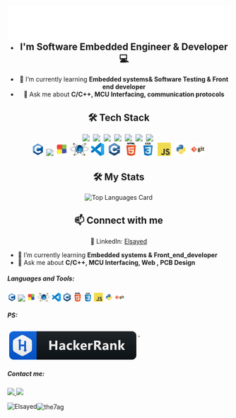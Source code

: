 <img align="right" alt="Coding" width="1000" height="80" src="/elsayed.svg">

<div align="center"><ul><li><h2 align="center" font-size:"20px"="">I'm Software Embedded Engineer & Developer 💻 </h2></li><li>🌱 I’m currently learning <strong>Embedded systems& Software Testing & Front end developer</strong></li><li>💬 Ask me about <strong>C/C++, MCU Interfacing, communication protocols</strong></li></ul></div>
<h2 align="center">🛠 Tech Stack</h2>
<div align="center">
<img src="https://img.shields.io/badge/C-00599C?logo=c&logoColor=white">&nbsp;
<img src="https://img.shields.io/badge/C++-%2300599C.svg?logo=c%2B%2B&logoColor=white">&nbsp;
<img src="https://img.shields.io/badge/HTML-%23E34F26.svg?logo=html5&logoColor=white">&nbsp;
<img src="https://img.shields.io/badge/CSS-1572B6?logo=css3&logoColor=fff">&nbsp;
<img src="https://img.shields.io/badge/JavaScript-F7DF1E?logo=javascript&logoColor=000">&nbsp;
<img src="https://img.shields.io/badge/Python-3776AB?logo=python&logoColor=fff">&nbsp;
<img src="https://img.shields.io/badge/WebAssembly-654FF0?logo=webassembly&logoColor=fff">&nbsp;</div> 
<div align="center"> </div> 
<div align="center">  
<code><img height="30" src="https://raw.githubusercontent.com/github/explore/80688e429a7d4ef2fca1e82350fe8e3517d3494d/topics/c/c.png"></code>
<code><img height="30" src="/Microchip studio.avif" ></code>
<code><img height="30" src="/codeblock.svg" ></code>
<code><img height="30" src="/proteus.webp" ></code>
<code><img height="30" src="https://raw.githubusercontent.com/github/explore/80688e429a7d4ef2fca1e82350fe8e3517d3494d/topics/visual-studio-code/visual-studio-code.png"></code>&nbsp;
<code><img height="30" src="https://raw.githubusercontent.com/github/explore/80688e429a7d4ef2fca1e82350fe8e3517d3494d/topics/cpp/cpp.png"></code>&nbsp;
<code><img height = "30" src = "https://raw.githubusercontent.com/github/explore/80688e429a7d4ef2fca1e82350fe8e3517d3494d/topics/html/html.png"></code>&nbsp;
<code><img height = "30" src = "https://raw.githubusercontent.com/github/explore/80688e429a7d4ef2fca1e82350fe8e3517d3494d/topics/css/css.png"></code>&nbsp;
<code><img height="30" src="https://raw.githubusercontent.com/github/explore/80688e429a7d4ef2fca1e82350fe8e3517d3494d/topics/javascript/javascript.png"></code>&nbsp;
<code><img height="30" src="https://raw.githubusercontent.com/github/explore/80688e429a7d4ef2fca1e82350fe8e3517d3494d/topics/python/python.png"></code>&nbsp;
<code><img height="30" src="https://raw.githubusercontent.com/github/explore/80688e429a7d4ef2fca1e82350fe8e3517d3494d/topics/git/git.png"></code>&nbsp;</div>
<h2 align="center">🛠 My Stats</h2>
<div align="center">
<img src="https://github-readme-stats.vercel.app/api/top-langs/?username=ElsayedHossny&layout=compact&theme=dark" alt="Top Languages Card"></div>
<h2 align="center">📫 Connect with me</h2>
<p align="center">🔗 LinkedIn: <a href="https://www.linkedin.com/in/elsayed-hossny-443a24238/" target="_blank">Elsayed</a></p>



- 🌱 I’m currently learning **Embedded systems & Front_end_developer**
- 💬 Ask me about **C/C++, MCU Interfacing, Web , PCB Design**
<h5 align="left">Languages and Tools:</h5>
<code><img height="20" src="https://raw.githubusercontent.com/github/explore/80688e429a7d4ef2fca1e82350fe8e3517d3494d/topics/c/c.png"></code>
<code><img height="20" src="/Microchip studio.avif" ></code>
<code><img height="20" src="/codeblock.svg" ></code>
<code><img height="20" src="/proteus.webp" ></code>
<code><img height="20" src="https://raw.githubusercontent.com/github/explore/80688e429a7d4ef2fca1e82350fe8e3517d3494d/topics/visual-studio-code/visual-studio-code.png"></code>
<code><img height="20" src="https://raw.githubusercontent.com/github/explore/80688e429a7d4ef2fca1e82350fe8e3517d3494d/topics/cpp/cpp.png"></code>
<code><img height = "20" src = "https://raw.githubusercontent.com/github/explore/80688e429a7d4ef2fca1e82350fe8e3517d3494d/topics/html/html.png"></code>
<code><img height = "20" src = "https://raw.githubusercontent.com/github/explore/80688e429a7d4ef2fca1e82350fe8e3517d3494d/topics/css/css.png"></code>
<code><img height="20" src="https://raw.githubusercontent.com/github/explore/80688e429a7d4ef2fca1e82350fe8e3517d3494d/topics/javascript/javascript.png"></code>
<code><img height="20" src="https://raw.githubusercontent.com/github/explore/80688e429a7d4ef2fca1e82350fe8e3517d3494d/topics/python/python.png"></code>
<code><img height="20" src="https://raw.githubusercontent.com/github/explore/80688e429a7d4ef2fca1e82350fe8e3517d3494d/topics/git/git.png"></code>






<h5 align="left">PS:</h5>
  <a href="https://www.hackerrank.com/profile/elsayedhossny909">
    <img src="https://raw.githubusercontent.com/AbhishekMaira10/AbhishekMaira10/master/Resources/svg/hackerrank.svg" alt="hackerrank" style="vertical-align:top; margin:4px">
  </a>&nbsp;&nbsp;&nbsp;

<h5 align="left">Contact me:</h5>
<p align="left">
<a href="elsayedhossny909@gmail.com">
    <img src="https://skillicons.dev/icons?i=gmail"/>
  </a>
   <a href="https://www.linkedin.com/in/elsayed-hossny-443a24238/">
    <img src="https://skillicons.dev/icons?i=linkedin"/>
  </a>
  
<p><img align="left" src="https://github-readme-stats.vercel.app/api/top-langs?username=ElsayedHossny&show_icons=true&locale=en&layout=compact" alt="Elsayed" /></p>
<p><img align="center" src="https://github-readme-streak-stats.herokuapp.com/?user=ElsayedHossny&" alt="the7ag" /></p>


